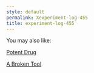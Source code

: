 ```yaml
---
style: default
permalink: Xexperiment-log-455
title: experiment-log-455
---
```

You may also like:

[Potent Drug](http://scp-wiki.net/potent-drug)

[A Broken Tool](http://scp-wiki.net/a-broken-tool)
